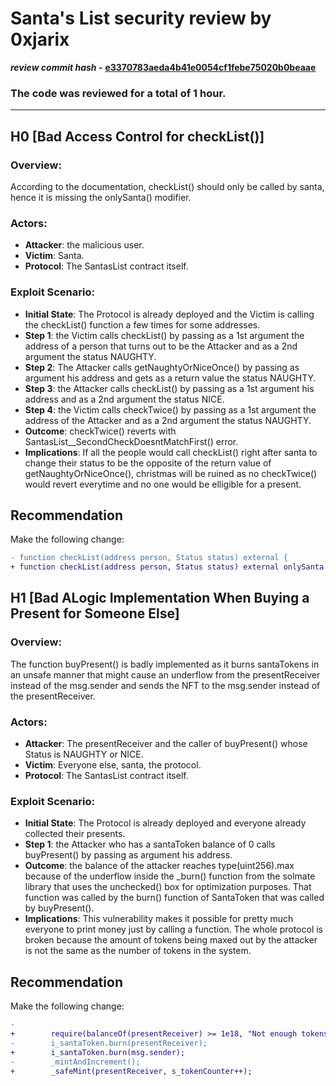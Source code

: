 # Santa's List security review by 0xjarix

*********************review commit hash -********************* **[e3370783aeda4b41e0054cf1febe75020b0beaae](https://github.com/Cyfrin/2023-11-Santas-List)**

### The code was reviewed for a total of 1 hour.
---


## H0 [Bad Access Control for checkList()]

### Overview:
According to the documentation, checkList() should only be called by santa, hence it is missing the onlySanta() modifier. 

### Actors:
- **Attacker**: the malicious user.
- **Victim**: Santa.
- **Protocol**: The SantasList contract itself.

### Exploit Scenario:
- **Initial State**: The Protocol is already deployed and the Victim is calling the checkList() function a few times for some addresses.
- **Step 1**: the Victim calls checkList() by passing as a 1st argument the address of a person that turns out to be the Attacker and as a 2nd argument the status NAUGHTY.
- **Step 2**: The Attacker calls getNaughtyOrNiceOnce() by passing as argument his address and gets as a return value the status NAUGHTY.
- **Step 3**: the Attacker calls checkList() by passing as a 1st argument his address and as a 2nd argument the status NICE.
- **Step 4**: the Victim calls checkTwice() by passing as a 1st argument the address of the Attacker and as a 2nd argument the status NAUGHTY.
- **Outcome**: checkTwice() reverts with SantasList__SecondCheckDoesntMatchFirst() error.
- **Implications**: If all the people would call checkList() right after santa to change their status to be the opposite of the return value of getNaughtyOrNiceOnce(), christmas will be ruined as no checkTwice() would revert everytime and no one would be elligible for a present.

## Recommendation

Make the following change:

```diff
- function checkList(address person, Status status) external {
+ function checkList(address person, Status status) external onlySanta {

```

## H1 [Bad ALogic Implementation When Buying a Present for Someone Else]

### Overview:
The function buyPresent() is badly implemented as it burns santaTokens in an unsafe manner that might cause an underflow from the presentReceiver instead of the msg.sender and sends the NFT to the msg.sender instead of the presentReceiver.

### Actors:
- **Attacker**: The presentReceiver and the caller of buyPresent() whose Status is NAUGHTY or NICE.
- **Victim**: Everyone else, santa, the protocol.
- **Protocol**: The SantasList contract itself.

### Exploit Scenario:
- **Initial State**: The Protocol is already deployed and everyone already collected their presents.
- **Step 1**: the Attacker who has a santaToken balance of 0 calls buyPresent() by passing as argument his address.
- **Outcome**: the balance of the attacker reaches type(uint256).max because of the underflow inside the _burn() function from the solmate library that uses the unchecked() box for optimization purposes. That function was called by the burn() function of SantaToken that was called by buyPresent().
- **Implications**: This vulnerability makes it possible for pretty much everyone to print money just by calling a function. The whole protocol is broken because the amount of tokens being maxed out by the attacker is not the same as the number of tokens in the system. 

## Recommendation

Make the following change:

```diff
-
+        require(balanceOf(presentReceiver) >= 1e18, "Not enough tokens in the balance");
-        i_santaToken.burn(presentReceiver);
+        i_santaToken.burn(msg.sender);
-        _mintAndIncrement();
+        _safeMint(presentReceiver, s_tokenCounter++);

```
